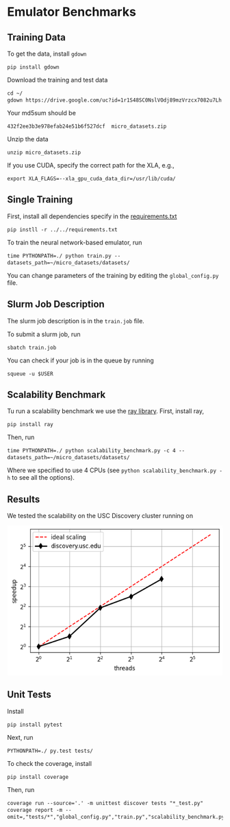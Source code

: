 # Emulator Benchmarks

## Training Data

To get the data, install `gdown`

    pip install gdown

Download the training and test data

    cd ~/
    gdown https://drive.google.com/uc?id=1r1S48SC0NslVOdj89mzVrzcx7082u7Lh

Your md5sum should be

    432f2ee3b3e978efab24e51b6f527dcf  micro_datasets.zip

Unzip the data

    unzip micro_datasets.zip

If you use CUDA, specify the correct path for the XLA, e.g.,

    export XLA_FLAGS=--xla_gpu_cuda_data_dir=/usr/lib/cuda/

## Single Training

First, install all dependencies specify in the [requirements.txt](../../requirements.txt)

    pip instll -r ../../requirements.txt

To train the neural network-based emulator, run

    time PYTHONPATH=./ python train.py --datasets_path=~/micro_datasets/datasets/

You can change parameters of the training
by editing the `global_config.py` file.

## Slurm Job Description

The slurm job description is in the `train.job` file.

To submit a slurm job, run

    sbatch train.job
    
You can check if your job is in the queue by running

    squeue -u $USER

## Scalability Benchmark

Tu run a scalability benchmark we use the [ray library](https://docs.ray.io/en/master/index.html).
First, install ray,

    pip install ray

Then, run

    time PYTHONPATH=./ python scalability_benchmark.py -c 4 --datasets_path=~/micro_datasets/datasets/

Where we specified to use 4 CPUs (see `python scalability_benchmark.py -h` to see all the options).

## Results

We tested the scalability on the USC Discovery cluster running on 

![Emulator Benchmark](../../figures/emulator_benchmark.png "Emulator Scalability Benchmark")



## Unit Tests

Install

    pip install pytest

Next, run

    PYTHONPATH=./ py.test tests/

To check the coverage, install

    pip install coverage

Then, run

    coverage run --source='.' -m unittest discover tests "*_test.py"
    coverage report -m --omit=,"tests/*","global_config.py","train.py","scalability_benchmark.py","download_data.py"

